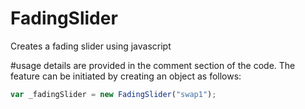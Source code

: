 # FadingSlider
Creates a fading slider using javascript

#usage
details are provided in the comment section of the code. The feature can be initiated by creating an object as follows:

```javascript
var _fadingSlider = new FadingSlider("swap1");
```
